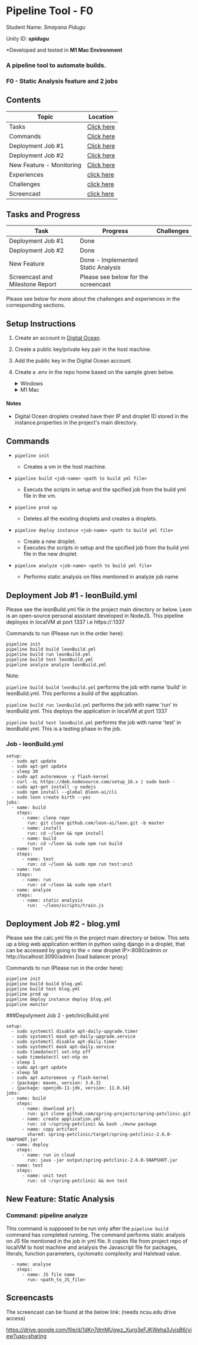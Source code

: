 # Pipeline Tool - F0

Student Name: *Smayana Pidugu*

Unity ID: *_**spidugu**_*

*Developed and tested in **M1 Mac Environment**

### A pipeline tool to automate builds.
### F0 - Static Analysis feature and 2 jobs

## Contents

| Topic | Location |
|-|-|
|Tasks | [Click here](#tasks-and-progress) |
|Commands| [Click here](#commands)|
|Deployment Job #1 | [Click here](#deployment-job-1---calcyml)|
|Deployment Job #2 | [Click here](#deployment-job-2---blogyml)|
|New Feature - Monitoring|[Click here](#new-feature-monitoring-for-blue-green)|
|Experiences | [click here](#experiences)|
|Challenges | [click here](#challenges)|
|Screencast | [click here](#screencasts)|


## Tasks and Progress

| Task | Progress | Challenges
|-|-|-|
| Deployment Job #1 | Done | 
| Deployment Job #2 |  Done  | 
| New Feature | Done - Implemented Static Analysis|
| Screencast and Milestone Report | Please see below for the screencast

Please see below for more about the challenges and experiences in the corresponding sections.
## Setup Instructions

  1) Create an account in [Digital Ocean](https://www.digitalocean.com).
  2) Create a public key/private key pair in the host machine.
  3) Add the public key in the Digital Ocean account.
  4) Create a .env in the repo home based on the sample given below.

     <details>
      <summary>Windows</summary>
        <p>

          IP=192.168.10.112
          VM_NAME=pipeline-vm
          USER_NAME=<your username for GitHub>
          TOKEN=<your personal access token for GitHub>
          DIGITAL_OCEAN_TOKEN=<your personal access token for Digital Ocean>
          PUB_KEY_PATH=<path to public key>
          PVT_KEY_PATH=<path to private key>  

     </details>

     <details>
      <summary>M1 Mac</summary>
        <p>

          VM_NAME='vm1'
          USER_NAME=<your username for GitHub>
          TOKEN=<your personal access token for GitHub>
          DIGITAL_OCEAN_TOKEN=<your personal access token for Digital Ocean>
          PUB_KEY_PATH=<path to public key>
          PVT_KEY_PATH=<path to private key>
     </details>

#### Notes

- Digital Ocean droplets created have their IP and droplet ID stored in the instance.properties in the project's main directory.

## Commands
  - ```pipeline init ```
    * Creates a vm in the host machine.
          
  - ```pipeline build <job-name> <path to build yml file>```
    * Executs the scripts in setup and the spcified job from the build yml file in the vm. 

  - ```pipeline prod up```
    * Deletes all the existing droplets and creates a droplets.

  - ```pipeline deploy instance <job-name> <path to build yml file>```
    * Create a new droplet.
    * Executes the scripts in setup and the spcified job from the build yml file in the new droplet.
  
  - ```pipeline analyze <job-name> <path to build yml file>```
    * Performs static analysis on files mentioned in analyze job name
          
## Deployment Job #1 - leonBuild.yml

Please see the leonBuild.yml file in the project main directory or below. Leon is an open-source personal assistant developed in NodeJS. This pipeline deployes in localVM  at port 1337 i.e https://<localVM>:1337

Commands to run (Please run in the order here):

```
pipeline init
pipeline build build leonBuild.yml
pipeline build run leonBuild.yml
pipeline build test leonBuild.yml
pipeline analyze analyze leonBuild.yml
```

Note:

```pipeline build build leonBuild.yml``` performs the job with name 'build' in leonBuild.yml. This performs a build of the application.
           
```pipeline build run leonBuild.yml``` performs the job with name 'run' in leonBuild.yml. This deploys the application in localVM at port 1337

```pipeline build test leonBuild.yml``` performs the job with name 'test' in leonBuild.yml. This is a testing phase in the job.

### Job - leonBuild.yml

```
setup:
  - sudo apt update
  - sudo apt-get update
  - sleep 30
  - sudo apt autoremove -y flash-kernel
  - curl -sL https://deb.nodesource.com/setup_16.x | sudo bash -
  - sudo apt-get install -y nodejs
  - sudo npm install --global @leon-ai/cli
  - sudo leon create birth --yes
jobs:
  - name: build
    steps:
      - name: clone repo
        run: git clone github.com/leon-ai/leon.git -b master
      - name: install
        run: cd ~/leon && npm install 
      - name: build
        run: cd ~/leon && sudo npm run build 
  - name: test
    steps:
      - name: test
        run: cd ~/leon && sudo npm run test:unit
  - name: run
    steps:
      - name: run
        run: cd ~/leon && sudo npm start
  - name: analyze
    steps:
      - name: static analysis
        run:  ~/leon/scripts/train.js

```


## Deployment Job #2 - blog.yml

Please see the calc.yml file in the project main directory or below. This sets up a blog web application written in python using django in a droplet, that can be accessed by going to the < new droplet IP>:8080/admin or http://localhost:3090/admin [load balancer proxy]

Commands to run (Please run in the order here):

```
pipeline init
pipeline build build blog.yml
pipeline build test blog.yml
pipeline prod up
pipeline deploy instance deploy blog.yml
pipeline monitor
```
###Depolyment Job 2 - petclinicBuild.yml
```
setup:
  - sudo systemctl disable apt-daily-upgrade.timer
  - sudo systemctl mask apt-daily-upgrade.service
  - sudo systemctl disable apt-daily.timer
  - sudo systemctl mask apt-daily.service
  - sudo timedatectl set-ntp off
  - sudo timedatectl set-ntp on
  - sleep 1
  - sudo apt-get update
  - sleep 50
  - sudo apt autoremove -y flash-kernel
  - {package: maven, version: 3.6.3}
  - {package: openjdk-11-jdk, version: 11.0.14}
jobs:
  - name: build
    steps:
      - name: download prj
        run: git clone github.com/spring-projects/spring-petclinic.git
      - name: create application.yml
        run: cd ~/spring-petclinic && bash ./mvnw package
      - name: copy artifact
        shared: spring-petclinic/target/spring-petclinic-2.6.0-SNAPSHOT.jar
  - name: deploy
    steps:
      - name: run in cloud
        run: java -jar output/spring-petclinic-2.6.0-SNAPSHOT.jar
  - name: test
    steps:
      - name: unit test
        run: cd ~/spring-petclinic && mvn test
```

## New Feature: Static Analysis

### Command: pipeline analyze <job-name> <path to build yml file>

This command is supposed to be run only after the ```pipeline build ``` command has completed running. The command performs static analysis on JS file mentioned in the job in yml file. It copies file from project repo of localVM to host machine and analysis the Javascript file for packages, literals, function parameters, cyclomatic complexity and Halstead value.  
           
```
  - name: analyse
    steps:
      - name: JS file name
        run: <path_to_JS_file>
```

## Screencasts

The screencast can be found at the below link: (needs ncsu.edu drive access)

https://drive.google.com/file/d/1dKn7dmMUgwz_Xurg3eFJKWeha3JyjsB6/view?usp=sharing
